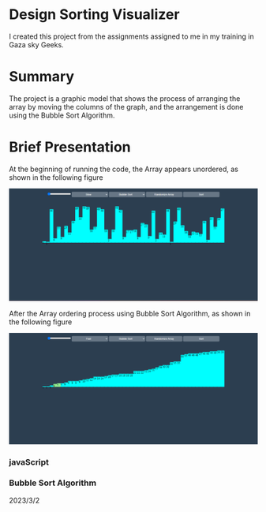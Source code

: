 # Design Sorting Visualizer
I created this project from the assignments assigned to me in my training in Gaza sky Geeks.

# Summary 
The project is a graphic model that shows the process of arranging the array by moving the columns of the graph, and the arrangement is done using the Bubble Sort Algorithm.

# Brief Presentation

At the beginning of running the code, the Array appears unordered, as shown in the following figure

<img src="https://github.com/Wajeed-Mabroukeh/Design-Sorting-Visualizer-/blob/main/Bubble-sort/Screenshot%202023-04-03%20165146.png">

After the Array ordering process using Bubble Sort Algorithm, as shown in the following figure

<img src="https://github.com/Wajeed-Mabroukeh/Design-Sorting-Visualizer-/blob/main/Bubble-sort/Screenshot%202023-04-03%20165218.png">

### javaScript<br/>
### Bubble Sort Algorithm<br/>
2023/3/2






